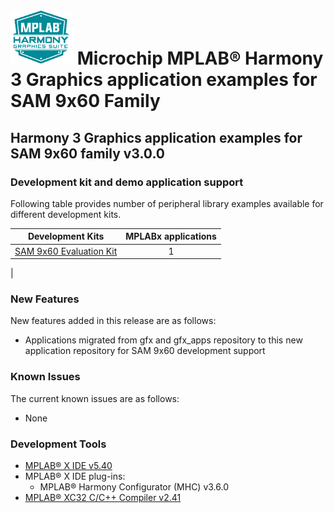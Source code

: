 # ![MPLAB® Harmony Graphics Suite](./docs/html/mhgs.png) Microchip MPLAB® Harmony 3 Graphics application examples for SAM 9x60 Family

## Harmony 3 Graphics application examples for SAM 9x60 family v3.0.0

### Development kit and demo application support

Following table provides number of peripheral library examples available for different development kits.

| Development Kits  | MPLABx applications |
|:-----------------:|:-------------------:|
| [SAM 9x60 Evaluation Kit](https://www.microchip.com/developmenttools/ProductDetails/DT100126)     | 1 |
|


### New Features

New features added in this release are as follows:

- Applications migrated from gfx and gfx_apps repository to this new application repository for SAM 9x60 development support


### Known Issues

The current known issues are as follows:

- None

### Development Tools

- [MPLAB® X IDE v5.40](https://www.microchip.com/mplab/mplab-x-ide)
- MPLAB® X IDE plug-ins:
  - MPLAB® Harmony Configurator (MHC) v3.6.0
- [MPLAB® XC32 C/C++ Compiler v2.41](https://www.microchip.com/mplab/compilers)
